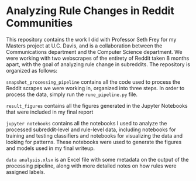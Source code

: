 # Analyzing Rule Changes in Reddit Communities

This repository contains the work I did with Professor Seth Frey for my Masters project at U.C. Davis, 
and is a collaboration between the Communications department and the Computer Science department. We 
were working with two webscrapes of the entirety of Reddit taken 8 months apart, with the goal of analyzing 
rule change in subreddits. The repository is organized as follows:

`snapshot_processing_pipeline` contains all the code used to process the Reddit scrapes 
we were working in, organized into three steps. In order to process the data, simply run the 
`rune_pipeline.py` file. 

`result_figures` contains all the figures generated in the Jupyter Notebooks that were included in my
final report

`jupyter notebooks` contains all the notebooks I used to analyze the processed subreddit-level and
rule-level data, including notebooks for training and testing classifiers and notebooks for 
visualizing the data and looking for patterns. These notebooks were used to generate the figures
and models used in my final writeup.

`data analysis.xlsx` is an Excel file with some metadata on the output of the processing pipeline,
along with more detailed notes on how rules were assigned labels.
